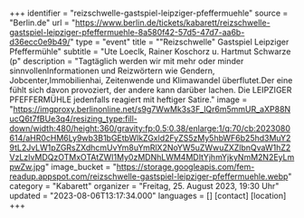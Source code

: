+++
identifier = "reizschwelle-gastspiel-leipziger-pfeffermuehle"
source = "Berlin.de"
url = "https://www.berlin.de/tickets/kabarett/reizschwelle-gastspiel-leipziger-pfeffermuehle-8a580f42-57d5-47d7-aa6b-d36ecc0e9b49/"
type = "event"
title = ""Reizschwelle" Gastspiel Leipziger Pfeffermühle"
subtitle = "Ute Loeclk, Rainer Koschorz u. Hartmut Schwarze (p"
description = "Tagtäglich werden wir mit mehr oder minder sinnvollenInformationen und Reizwörtern wie Gendern, Jobcenter,Immobilienhai, Zeitenwende und Klimawandel überflutet.Der eine fühlt sich davon provoziert, der andere kann darüber lachen. Die LEIPZIGER PFEFFERMÜHLE jedenfalls reagiert mit heftiger Satire."
image = "https://imgproxy.berlinonline.net/s9g7WwMk3s3F_lQr6m5mmUR_aXP88NucQ6t7fBUe3q4/resizing_type:fill-down/width:480/height:360/gravity:fp:0.5:0.38/enlarge:1/q:70/cb:2023080614/aHR0cHM6Ly9wb3B1bGEtbWlkZGxld2FyZS5zMy5hbWF6b25hd3MuY29tL2JvLW1pZGRsZXdhcmUvYm8uYmRlX2NoYW5uZWwuZXZlbnQvaW1hZ2VzLzIvMDQzOTMxOTAtZWI1My0zMDNhLWM4MDItYjhmYjkyNmM2N2EyLmpwZw.jpg"
image_bucket = "https://storage.googleapis.com/fem-readup.appspot.com/reizschwelle-gastspiel-leipziger-pfeffermuehle.webp"
category = "Kabarett"
organizer = "Freitag, 25. August 2023, 19:30 Uhr"
updated = "2023-08-06T13:17:34.000"
languages = []
[contact]
[location]
+++